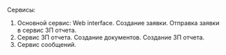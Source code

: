 Сервисы:
1. Основной сервис: Web interface. Создание заявки. Отправка заявки в сервис ЗП отчета.
2. Сервис ЗП отчета. Создание документов. Создание ЗП отчета.
3. Сервис сообщений.